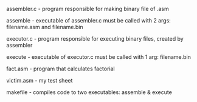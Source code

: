 assembler.c - program responsible for making binary file of .asm

assemble - executable of assembler.c must be called with 2 args: filename.asm and filename.bin

executor.c - program responsible for executing binary files, created by assembler

execute - executable of executor.c must be called with 1 arg: filename.bin

fact.asm - program that calculates factorial

victim.asm - my test sheet

makefile - compiles code to two executables: assemble & execute
